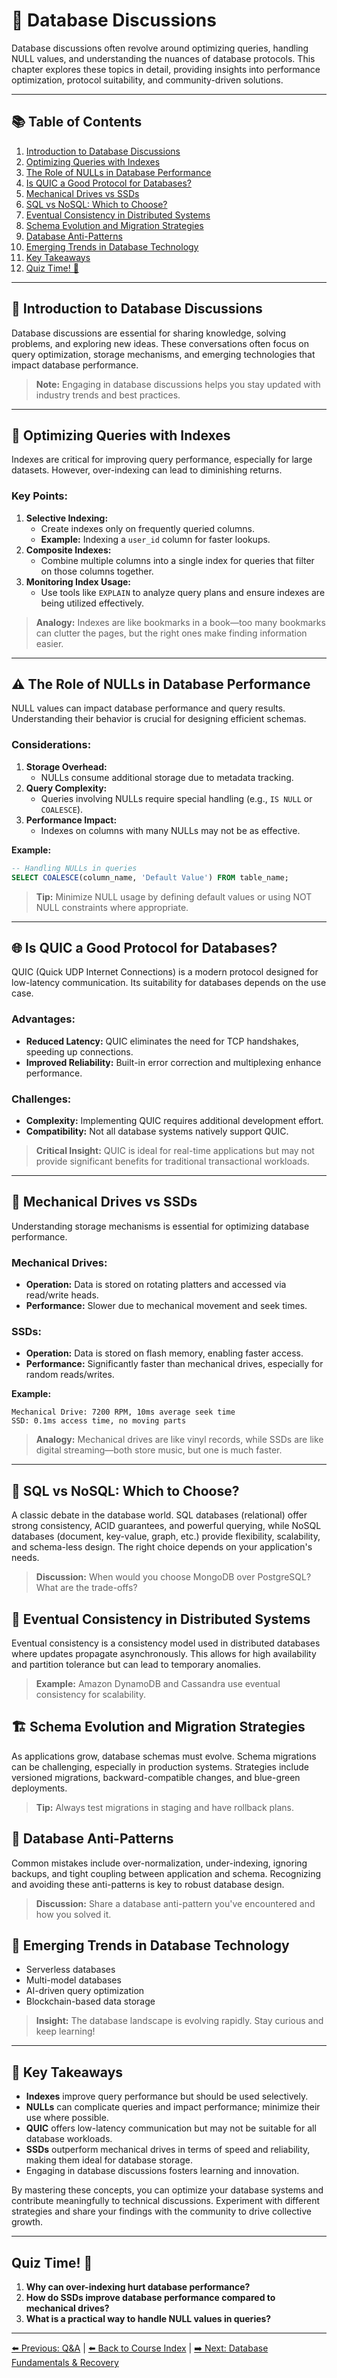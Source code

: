 # 💬 Database Discussions

Database discussions often revolve around optimizing queries, handling NULL values, and understanding the nuances of database protocols. This chapter explores these topics in detail, providing insights into performance optimization, protocol suitability, and community-driven solutions.

---

## 📚 Table of Contents

1. [Introduction to Database Discussions](#introduction-to-database-discussions)
2. [Optimizing Queries with Indexes](#optimizing-queries-with-indexes)
3. [The Role of NULLs in Database Performance](#the-role-of-nulls-in-database-performance)
4. [Is QUIC a Good Protocol for Databases?](#is-quic-a-good-protocol-for-databases)
5. [Mechanical Drives vs SSDs](#mechanical-drives-vs-ssds)
6. [SQL vs NoSQL: Which to Choose?](#sql-vs-nosql-which-to-choose)
7. [Eventual Consistency in Distributed Systems](#eventual-consistency-in-distributed-systems)
8. [Schema Evolution and Migration Strategies](#schema-evolution-and-migration-strategies)
9. [Database Anti-Patterns](#database-anti-patterns)
10. [Emerging Trends in Database Technology](#emerging-trends-in-database-technology)
11. [Key Takeaways](#key-takeaways)
12. [Quiz Time! 🧠](#quiz-time-)

---

## 🏁 Introduction to Database Discussions

Database discussions are essential for sharing knowledge, solving problems, and exploring new ideas. These conversations often focus on query optimization, storage mechanisms, and emerging technologies that impact database performance.

> **Note:** Engaging in database discussions helps you stay updated with industry trends and best practices.

---

## 🚀 Optimizing Queries with Indexes

Indexes are critical for improving query performance, especially for large datasets. However, over-indexing can lead to diminishing returns.

### Key Points:
1. **Selective Indexing:**
   - Create indexes only on frequently queried columns.
   - **Example:** Indexing a `user_id` column for faster lookups.
2. **Composite Indexes:**
   - Combine multiple columns into a single index for queries that filter on those columns together.
3. **Monitoring Index Usage:**
   - Use tools like `EXPLAIN` to analyze query plans and ensure indexes are being utilized effectively.

> **Analogy:** Indexes are like bookmarks in a book—too many bookmarks can clutter the pages, but the right ones make finding information easier.

---

## ⚠️ The Role of NULLs in Database Performance

NULL values can impact database performance and query results. Understanding their behavior is crucial for designing efficient schemas.

### Considerations:
1. **Storage Overhead:**
   - NULLs consume additional storage due to metadata tracking.
2. **Query Complexity:**
   - Queries involving NULLs require special handling (e.g., `IS NULL` or `COALESCE`).
3. **Performance Impact:**
   - Indexes on columns with many NULLs may not be as effective.

**Example:**
```sql
-- Handling NULLs in queries
SELECT COALESCE(column_name, 'Default Value') FROM table_name;
```

> **Tip:** Minimize NULL usage by defining default values or using NOT NULL constraints where appropriate.

---

## 🌐 Is QUIC a Good Protocol for Databases?

QUIC (Quick UDP Internet Connections) is a modern protocol designed for low-latency communication. Its suitability for databases depends on the use case.

### Advantages:
- **Reduced Latency:** QUIC eliminates the need for TCP handshakes, speeding up connections.
- **Improved Reliability:** Built-in error correction and multiplexing enhance performance.

### Challenges:
- **Complexity:** Implementing QUIC requires additional development effort.
- **Compatibility:** Not all database systems natively support QUIC.

> **Critical Insight:** QUIC is ideal for real-time applications but may not provide significant benefits for traditional transactional workloads.

---

## 💾 Mechanical Drives vs SSDs

Understanding storage mechanisms is essential for optimizing database performance.

### Mechanical Drives:
- **Operation:** Data is stored on rotating platters and accessed via read/write heads.
- **Performance:** Slower due to mechanical movement and seek times.

### SSDs:
- **Operation:** Data is stored on flash memory, enabling faster access.
- **Performance:** Significantly faster than mechanical drives, especially for random reads/writes.

**Example:**
```plaintext
Mechanical Drive: 7200 RPM, 10ms average seek time
SSD: 0.1ms access time, no moving parts
```

> **Analogy:** Mechanical drives are like vinyl records, while SSDs are like digital streaming—both store music, but one is much faster.

---

## 🧩 SQL vs NoSQL: Which to Choose?

A classic debate in the database world. SQL databases (relational) offer strong consistency, ACID guarantees, and powerful querying, while NoSQL databases (document, key-value, graph, etc.) provide flexibility, scalability, and schema-less design. The right choice depends on your application's needs.

> **Discussion:** When would you choose MongoDB over PostgreSQL? What are the trade-offs?

## 🔄 Eventual Consistency in Distributed Systems

Eventual consistency is a consistency model used in distributed databases where updates propagate asynchronously. This allows for high availability and partition tolerance but can lead to temporary anomalies.

> **Example:** Amazon DynamoDB and Cassandra use eventual consistency for scalability.

## 🏗️ Schema Evolution and Migration Strategies

As applications grow, database schemas must evolve. Schema migrations can be challenging, especially in production systems. Strategies include versioned migrations, backward-compatible changes, and blue-green deployments.

> **Tip:** Always test migrations in staging and have rollback plans.

## 🚩 Database Anti-Patterns

Common mistakes include over-normalization, under-indexing, ignoring backups, and tight coupling between application and schema. Recognizing and avoiding these anti-patterns is key to robust database design.

> **Discussion:** Share a database anti-pattern you've encountered and how you solved it.

## 🚀 Emerging Trends in Database Technology

- Serverless databases
- Multi-model databases
- AI-driven query optimization
- Blockchain-based data storage

> **Insight:** The database landscape is evolving rapidly. Stay curious and keep learning!

---

## 🧠 Key Takeaways

- **Indexes** improve query performance but should be used selectively.
- **NULLs** can complicate queries and impact performance; minimize their use where possible.
- **QUIC** offers low-latency communication but may not be suitable for all database workloads.
- **SSDs** outperform mechanical drives in terms of speed and reliability, making them ideal for database storage.
- Engaging in database discussions fosters learning and innovation.

By mastering these concepts, you can optimize your database systems and contribute meaningfully to technical discussions. Experiment with different strategies and share your findings with the community to drive collective growth.

---

## Quiz Time! 🧠

1. **Why can over-indexing hurt database performance?**
2. **How do SSDs improve database performance compared to mechanical drives?**
3. **What is a practical way to handle NULL values in queries?**

---

[⬅️ Previous: Q&A](15-database-qa.md) | [⬅️ Back to Course Index](README.md) | [➡️ Next: Database Fundamentals & Recovery](17-database-fundamentals-and-recovery.md)